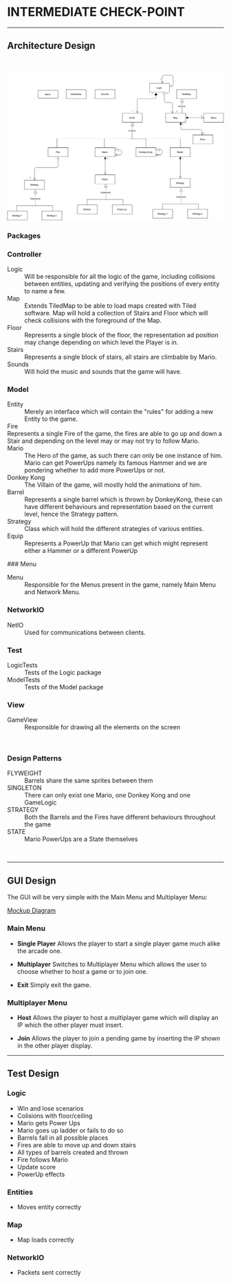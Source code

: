 # INTERMEDIATE CHECK-POINT

---
## Architecture Design
<br />

![UML Diagram](https://github.com/Almeida-Oco/LPOO1617_T1G1/blob/finalproject/UML.png "UML Diagram")



### **Packages**
### Controller
<dl>
   <dt>Logic</dt>
      <dd>Will be responsible for all the logic of the game, including collisions between entities, updating and verifying the positions of every entity to name a few.</dd>
   <dt>Map</dt>
      <dd>Extends TiledMap to be able to load maps created with Tiled software. Map will hold a collection of Stairs and Floor which will check collisions with the foreground of the Map.</dd>
   <dt>Floor </dt>
      <dd>Represents a single block of the floor, the representation ad position may change depending on which level the Player is in.</dd>
   <dt>Stairs</dt>
      <dd>Represents a single block of stairs, all stairs are climbable by Mario.</dd>
   <dt>Sounds</dt>
      <dd>Will hold the music and sounds that the game will have.</dd>
</dl>

### Model
<dl>
   <dt>Entity</dt>
     <dd>Merely an interface which will contain the "rules" for adding a new Entity to the game.</dd>
   <dt>Fire</dt>
      Represents a single Fire of the game, the fires are able to go up and down a Stair and depending on the level may or may not try to follow Mario.
   <dt>Mario</dt>
      <dd>The Hero of the game, as such there can only be one instance of him. Mario can get PowerUps namely its famous Hammer and we are pondering whether to add more PowerUps or not.</dd>
   <dt>Donkey Kong</dt>
      <dd>The Villain of the game, will mostly hold the animations of him.</dd>
   <dt>Barrel</dt>
      <dd>Represents a single barrel which is thrown by DonkeyKong, these can have different behaviours and representation based on the current level, hence the Strategy pattern.</dd>
   <dt>Strategy</dt>
      <dd>Class which will hold the different strategies of various entities.</dd>
   <dt>Equip</dt>
      <dd>Represents a PowerUp that Mario can get which might represent either a Hammer or a different PowerUp</dd>
</dl>
### Menu
<dl>
   <dt>Menu</dt>
      <dd>Responsible for the Menus present in the game, namely Main Menu and Network Menu.</dd>
</dl>

### NetworkIO
<dl>
   <dt>NetIO</dt>
      <dd>Used for communications between clients.</dd>
</dl>

### Test
<dl>
   <dt>LogicTests</dt>
      <dd>Tests of the Logic package</dd>
   <dt>ModelTests</dt>
      <dd>Tests of the Model package</dd>
</dl>

### View
<dl>
   <dt>GameView</dt>
      <dd>Responsible for drawing all the elements on the screen</dd>
</dl>

<br />

### **Design Patterns**
<dl>
   <dt>FLYWEIGHT</dt>
      <dd>Barrels share the same sprites between them</dd>
   <dt>SINGLETON</dt>
      <dd>There can only exist one Mario, one Donkey Kong and one GameLogic</dd>
   <dt>STRATEGY</dt>
      <dd>Both the Barrels and the Fires have different behaviours throughout the game</dd>
   <dt>STATE</dt>
      <dd>Mario PowerUps are a State themselves</dd>
</dl>


<br />

----
## GUI Design

The GUI will be very simple with the Main Menu and Multiplayer Menu:

[Mockup Diagram](https://github.com/Almeida-Oco/LPOO1617_T1G1/blob/finalproject/Mockup.jpg "GUI Mockup")

### Main Menu
-  **Single Player**
   Allows the player to start a single player game much alike the arcade one.

- **Multiplayer** 
Switches to Multiplayer Menu which allows the user to choose whether to host a game or to join one. 

- **Exit** 
Simply exit the game.

### Multiplayer Menu
- **Host** Allows the player to host a multiplayer game which will display an IP which the other player must insert.

- **Join** Allows the player to join a pending game by inserting the IP shown in the other player display.
----
## Test Design
### Logic
* Win and lose scenarios
* Colisions with floor/ceiling
* Mario gets Power Ups
* Mario goes up ladder or fails to do so
* Barrels fall in all possible places
* Fires are able to move up and down stairs
* All types of barrels created and thrown
* Fire follows Mario
* Update score
* PowerUp effects

### Entities 
* Moves entity correctly

### Map
* Map loads correctly

### NetworkIO
* Packets sent correctly
